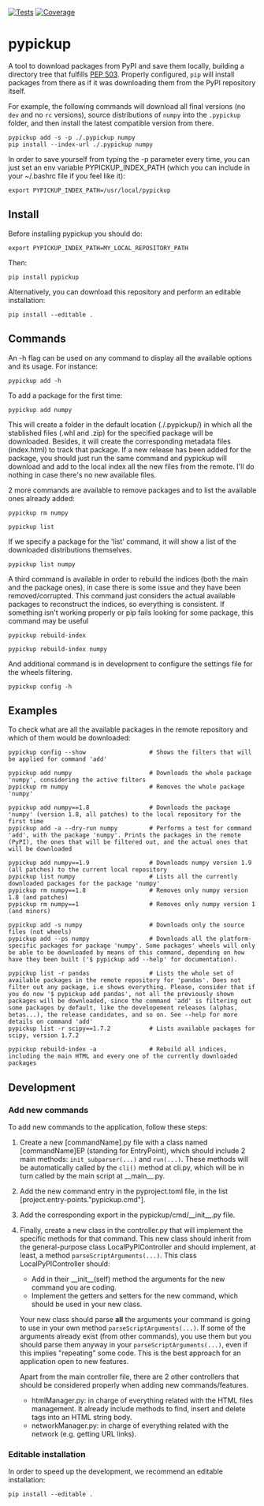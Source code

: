 [![Tests](https://github.com/UB-Quantic/pypickup/actions/workflows/python-testing.yml/badge.svg)](https://github.com/UB-Quantic/pypickup/actions/workflows/python-testing.yml)
[![Coverage](https://github.com/UB-Quantic/pypickup/actions/workflows/python-coverage.yml/badge.svg)](https://github.com/UB-Quantic/pypickup/actions/workflows/python-coverage.yml)

# pypickup

A tool to download packages from PyPI and save them locally, building a directory tree that fulfills [PEP 503](https://peps.python.org/pep-0503/). Properly configured, `pip` will install packages from there as if it was downloading them from the PyPI repository itself.

For example, the following commands will download all final versions (no `dev` and no `rc` versions), source distributions of `numpy` into the `.pypickup` folder, and then install the latest compatible version from there.

```
pypickup add -s -p ./.pypickup numpy
pip install --index-url ./.pypickup numpy
```

In order to save yourself from typing the -p parameter every time, you can just set an env variable PYPICKUP_INDEX_PATH (which you can include in your ~/.bashrc file if you feel like it):

```
export PYPICKUP_INDEX_PATH=/usr/local/pypickup
```

## Install

Before installing pypickup you should do:

```
export PYPICKUP_INDEX_PATH=MY_LOCAL_REPOSITORY_PATH
```

Then:
```
pip install pypickup
```

Alternatively, you can download this repository and perform an editable installation:

```
pip install --editable .
```

## Commands

An -h flag can be used on any command to display all the available options and its usage. For instance:

```
pypickup add -h
```

To add a package for the first time:

```
pypickup add numpy
```

This will create a folder in the default location (./.pypickup/) in which all the stablished files (.whl and .zip) for the specified package will be downloaded. Besides, it will create the corresponding metadata files (index.html) to track that package. If a new release has been added for the package, you should just run the same command and pypickup will download and add to the local index all the new files from the remote. I'll do nothing in case there's no new available files.

2 more commands are available to remove packages and to list the available ones already added:

```
pypickup rm numpy

pypickup list
```

If we specify a package for the 'list' command, it will show a list of the downloaded distributions themselves.

```
pypickup list numpy
```

A third command is available in order to rebuild the indices (both the main and the package ones), in case there is some issue and they have been removed/corrupted. This command just considers the actual available packages to reconstruct the indices, so everything is consistent. If something isn't working properly or pip fails looking for some package, this command may be useful

```
pypickup rebuild-index

pypickup rebuild-index numpy
```

And additional command is in development to configure the settings file for the wheels filtering.

```
pypickup config -h
```

## Examples

To check what are all the available packages in the remote repository and which of them would be downloaded:

```
pypickup config --show                  # Shows the filters that will be applied for command 'add'

pypickup add numpy                      # Downloads the whole package 'numpy', considering the active filters
pypickup rm numpy                       # Removes the whole package 'numpy'

pypickup add numpy==1.8                 # Downloads the package 'numpy' (version 1.8, all patches) to the local repository for the first time
pypickup add -a --dry-run numpy         # Performs a test for command 'add', with the package 'numpy'. Prints the packages in the remote (PyPI), the ones that will be filtered out, and the actual ones that will be downloaded

pypickup add numpy==1.9                 # Downloads numpy version 1.9 (all patches) to the current local repository
pypickup list numpy                     # Lists all the currently downloaded packages for the package 'numpy'
pypickup rm numpy==1.8                  # Removes only numpy version 1.8 (and patches)
pypickup rm numpy==1                    # Removes only numpy version 1 (and minors)

pypickup add -s numpy                   # Downloads only the source files (not wheels)
pypickup add --ps numpy                 # Downloads all the platform-specific packages for package 'numpy'. Some packages' wheels will only be able to be downloaded by means of this command, depending on how have they been built ('$ pypickup add --help' for documentation).

pypickup list -r pandas                 # Lists the whole set of available packages in the remote repository for 'pandas'. Does not filter out any package, i.e shows everything. Please, consider that if you do now '$ pypickup add pandas', not all the previously shown packages will be downloaded, since the command 'add' is filtering out some packages by default, like the developement releases (alphas, betas...), the release candidates, and so on. See --help for more details on command 'add'
pypickup list -r scipy==1.7.2           # Lists available packages for scipy, version 1.7.2

pypickup rebuild-index -a               # Rebuild all indices, including the main HTML and every one of the currently downloaded packages
```

## Development

### Add new commands

To add new commands to the application, follow these steps:

1. Create a new \[commandName\].py file with a class named \[commandName\]EP (standing for EntryPoint), which should include 2 main methods: `init_subparser(...)` and `run(...)`. These methods will be automatically called by the `cli()` method at cli.py, which will be in turn called by the main script at \_\_main\_\_.py.
2. Add the new command entry in the pyproject.toml file, in the list [project.entry-points."pypickup.cmd"].
3. Add the corresponding export in the pypickup/cmd/\_\_init\_\_.py file.
4. Finally, create a new class in the controller.py that will implement the specific methods for that command. This new class should inherit from the general-purpose class LocalPyPIController and should implement, at least, a method `parseScriptArguments(...)`. This class LocalPyPIController should:
    - Add in their \_\_init\_\_(self) method the arguments for the new command you are coding.
    - Implement the getters and setters for the new command, which should be used in your new class.

    Your new class should parse **all** the arguments your command is going to use in your own method `parseScriptArguments(...)`. If some of the arguments already exist (from other commands), you use them but you should parse them anyway in your `parseScriptArguments(...)`, even if this implies "repeating" some code. This is the best approach for an application open to new features.

    Apart from the main controller file, there are 2 other controllers that should be considered properly when adding new commands/features.
    - htmlManager.py: in charge of everything related with the HTML files management. It already include methods to find, insert and delete tags into an HTML string body.
    - networkManager.py: in charge of everything related with the network (e.g. getting URL links).

### Editable installation

In order to speed up the development, we recommend an editable installation:

```
pip install --editable .
```